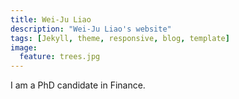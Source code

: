 ```yaml
---
title: Wei-Ju Liao
description: "Wei-Ju Liao's website"
tags: [Jekyll, theme, responsive, blog, template]
image:
  feature: trees.jpg
---
```


I am a PhD candidate in Finance.
